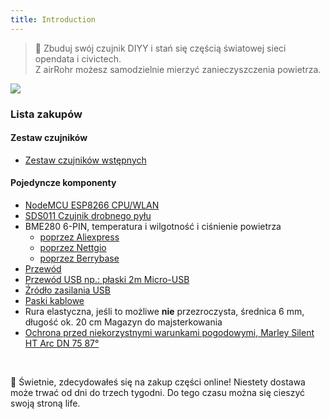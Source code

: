 ```yaml
---
title: Introduction
---
```

> 🚧 Zbuduj swój czujnik DIYY i stań się częścią światowej sieci opendata i civictech. <br> Z airRohr możesz samodzielnie mierzyć zanieczyszczenia powietrza.


<img src="../docs/airrohr/particulate-matter-air-quality-sensor-kit.jpeg" loading="lazy"/>

### Lista zakupów
#### Zestaw czujników
* [Zestaw czujników wstępnych](https://nettigo.eu/products/luftdaten-org-pl-kit-sds011-bme280)

#### Pojedyncze komponenty
* [NodeMCU ESP8266 CPU/WLAN](https://www.aliexpress.com/wholesale?groupsort=1&SortType=price_asc&SearchText=nodemcu+v3+esp8266+ch340)
* [SDS011 Czujnik drobnego pyłu](http://www.aliexpress.com/wholesale?groupsort=1&SortType=price_asc&SearchText=sds011) 
* BME280 6-PIN, temperatura i wilgotność i ciśnienie powietrza
  - [poprzez Aliexpress](https://www.aliexpress.com/wholesale?catId=0&initiative_id=SB_20200308040440&SearchText=bme280+-5V+%2B3.3V)
  - [poprzez Nettgio](https://nettigo.eu/products/module-pressure-humidity-and-temperature-sensor-bosch-bme280)
  - [poprzez Berrybase](https://www.berrybase.de/bauelemente/sensoren-module/feuchtigkeit/bme680-breakout-board-4in1-sensor-f-252-r-temperatur-luftfeuchtigkeit-luftdruck-und-luftg-252-t)
* [Przewód](http://www.aliexpress.com/wholesale?groupsort=1&SortType=price_asc&SearchText=Dupont+cable+20cm+female-female)
* [Przewód USB np.: płaski 2m Micro-USB](https://www.aliexpress.com/wholesale?catId=0&initiative_id=SB_20200308040708&SearchText=micro+usb+flat+cable+2m)
* [Źródło zasilania USB](https://www.aliexpress.com/wholesale?catId=0&initiative_id=SB_20200308040834&SearchText=single+micro+usb+eu+power+supply)
* [Paski kablowe](https://www.aliexpress.com/wholesale?catId=0&initiative_id=SB_20200308040852&SearchText=cable+straps)
* Rura elastyczna, jeśli to możliwe **nie** przezroczysta, średnica 6 mm, długość ok. 20 cm Magazyn do majsterkowania
* [Ochrona przed niekorzystnymi warunkami pogodowymi, Marley Silent HT Arc DN 75 87°](https://www.bauhaus.info/rohrsysteme/marley-ht-bogen-/p/13625028)


<br>

🙌 Świetnie, zdecydowałeś się na zakup części online! 
  Niestety dostawa może trwać od dni do trzech tygodni. 
  Do tego czasu można się cieszyć swoją stroną life️.
